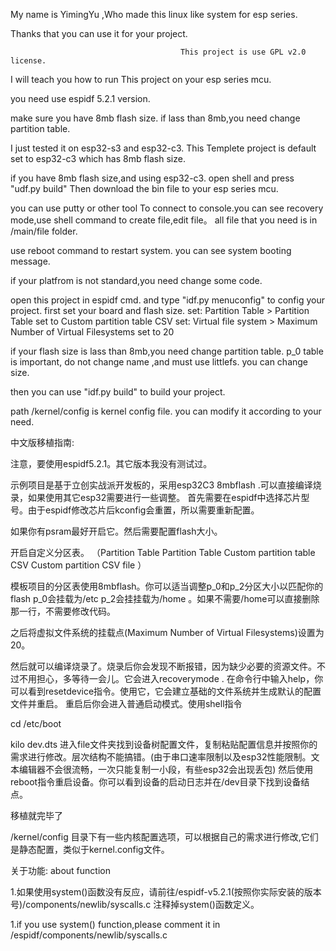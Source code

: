 My name is YimingYu ,Who made this linux like system for esp series.

Thanks that you can use it for your project.

                                          This project is use GPL v2.0 license.
                                          
I will teach you how to run This project on your esp series mcu.

you need use espidf 5.2.1 version.

make sure you have 8mb flash size.
if lass than 8mb,you need change partition table.

I just tested it on esp32-s3 and esp32-c3.
This Templete project is default set to esp32-c3 which has 8mb flash size.

if you have 8mb flash size,and using esp32-c3. open shell and press "udf.py build"
Then  download the bin file to your esp series mcu.

you can use putty or other tool To connect to console.you can see recovery mode,use shell command to 
create file,edit file。 all file that you need is in /main/file folder.

use reboot command to restart system. you can see system booting message.

if your platfrom is not standard,you need change some code.

open this project in espidf cmd. and type "idf.py menuconfig" to config your project.
first set your board and flash size. 
set: Partition Table > Partition Table set to  Custom partition table CSV
set: Virtual file system > Maximum Number of Virtual Filesystems set to 20

if your flash size is lass than 8mb,you need change partition table.
p_0 table is important, do not change name ,and must use littlefs. you can change size.

then you can use "idf.py build" to build your project.

path /kernel/config is kernel config file. you can modify it according to your need.


中文版移植指南:

注意，要使用espidf5.2.1。其它版本我没有测试过。

示例项目是基于立创实战派开发板的，采用esp32C3 8mbflash .可以直接编译烧录，如果使用其它esp32需要进行一些调整。
首先需要在espidf中选择芯片型号。由于espidf修改芯片后kconfig会重置，所以需要重新配置。

 
如果你有psram最好开启它。然后需要配置flash大小。

开启自定义分区表。
（Partition Table
Partition Table
Custom partition table CSV
Custom partition CSV file
）
 
 模板项目的分区表使用8mbflash。你可以适当调整p_0和p_2分区大小以匹配你的flash
 p_0会挂载为/etc p_2会挂挂载为/home 。如果不需要/home可以直接删除那一行，不需要修改代码。

 之后将虚拟文件系统的挂载点(Maximum Number of Virtual Filesystems)设置为20。

 然后就可以编译烧录了。烧录后你会发现不断报错，因为缺少必要的资源文件。不过不用担心，多等待一会儿。它会进入recoverymode
. 在命令行中输入help，你可以看到resetdevice指令。使用它，它会建立基础的文件系统并生成默认的配置文件并重启。
重启后你会进入普通启动模式。使用shell指令

cd /etc/boot

 kilo dev.dts
进入file文件夹找到设备树配置文件，复制粘贴配置信息并按照你的需求进行修改。层次结构不能搞错。(由于串口速率限制以及esp32性能限制。文本编辑器不会很流畅，一次只能复制一小段，有些esp32会出现丢包)
然后使用reboot指令重启设备。你可以看到设备的启动日志并在/dev目录下找到设备结点。

移植就完毕了


/kernel/config 目录下有一些内核配置选项，可以根据自己的需求进行修改,它们是静态配置，类似于kernel.config文件。

关于功能:
about function

1.如果使用system()函数没有反应，请前往/espidf-v5.2.1(按照你实际安装的版本号)/components/newlib/syscalls.c 注释掉system()函数定义。

1.if you use system() function,please comment it in /espidf/components/newlib/syscalls.c


